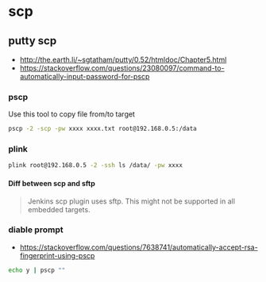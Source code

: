 # scp
## putty scp
* http://the.earth.li/~sgtatham/putty/0.52/htmldoc/Chapter5.html
* https://stackoverflow.com/questions/23080097/command-to-automatically-input-password-for-pscp

### pscp
Use this tool to copy file from/to target
```sh
pscp -2 -scp -pw xxxx xxxx.txt root@192.168.0.5:/data
```
### plink
```sh
plink root@192.168.0.5 -2 -ssh ls /data/ -pw xxxx
```
#### Diff between scp and sftp
> Jenkins scp plugin uses sftp. This might not be supported in all embedded targets.
### diable prompt
* https://stackoverflow.com/questions/7638741/automatically-accept-rsa-fingerprint-using-pscp
```bat
echo y | pscp ""
```
